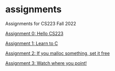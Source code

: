 # assignments
Assignments for CS223 Fall 2022

[Assignment 0: Hello CS223](https://brynmawr-cs223-f22.github.io/website/assts/asst00.html)

[Assignment 1: Learn to C](https://brynmawr-cs223-f22.github.io/website/assts/asst01.html)

[Assignment 2: If you malloc something, set it free](https://brynmawr-cs223-f22.github.io/website/assts/asst02.html)

[Assignment 3: Watch where you point!](https://brynmawr-cs223-f22.github.io/website/assts/asst03.html)
